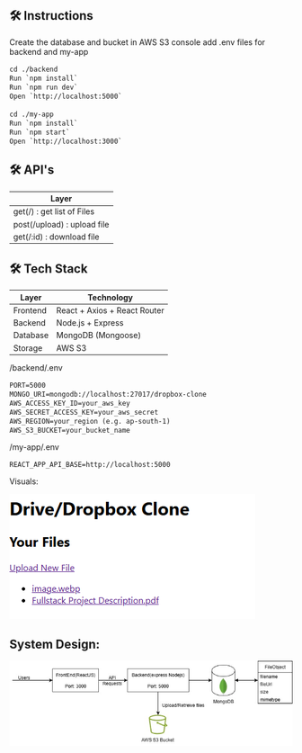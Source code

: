 ## 🛠️ Instructions

Create the database and bucket in AWS S3 console
add .env files for backend and my-app

```
cd ./backend
Run `npm install`
Run `npm run dev`
Open `http://localhost:5000`

cd ./my-app
Run `npm install`
Run `npm start`
Open `http://localhost:3000`
```

## 🛠️ API's

| Layer                       |
| --------------------------- |
| get(/) : get list of Files  |
| post(/upload) : upload file |
| get(/:id) : download file   |

## 🛠️ Tech Stack

| Layer    | Technology                   |
| -------- | ---------------------------- |
| Frontend | React + Axios + React Router |
| Backend  | Node.js + Express            |
| Database | MongoDB (Mongoose)           |
| Storage  | AWS S3                       |

/backend/.env

```
PORT=5000
MONGO_URI=mongodb://localhost:27017/dropbox-clone
AWS_ACCESS_KEY_ID=your_aws_key
AWS_SECRET_ACCESS_KEY=your_aws_secret
AWS_REGION=your_region (e.g. ap-south-1)
AWS_S3_BUCKET=your_bucket_name
```

/my-app/.env

```
REACT_APP_API_BASE=http://localhost:5000
```

Visuals:

![alt text](image.png)


## System Design:

![alt text](S3SimulatorMernApp.jpg)